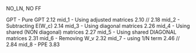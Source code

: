 NO_LN, NO FF

GPT - Pure GPT 2.12
mid_1 - Using adjusted matrices 2.10 // 2.18
mid_2 - Subtracting E(W_c) 2.14
mid_3 - Using diagonal matrices 2.26
mid_4 - Using shared (NON diagonal) matrices 2.27
mid_5 - Using shared DIAGONAL matrices 2.31
mid_6 - Removing W_v 2.32
mid_7 - using 1/N term 2.46 // 2.84
mid_8 - PPE 3.83
